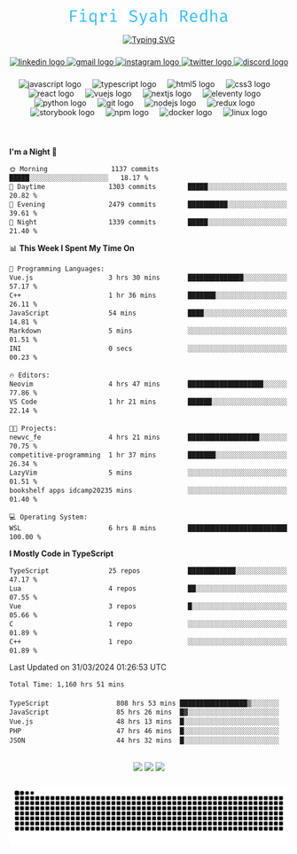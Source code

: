 <p align="center">
  <img src="./assets/name.svg" height="30" alt="Fiqri Syah Redha" />
</p>

<p align="center">
  <a href="https://git.io/typing-svg"><img src="https://readme-typing-svg.demolab.com?font=Fira+Code&pause=1000&center=true&vCenter=true&random=false&width=435&lines=Mid-Level+Frontend+Engineer;2%2B+years+experience;Always+learning+new+things" alt="Typing SVG" /></a>
</p>

###

<div align="center">
  <a href="https://www.linkedin.com/in/fiqrisyahredha" target="_blank">
    <img src="https://img.shields.io/static/v1?message=LinkedIn&logo=linkedin&label=&color=0077B5&logoColor=white&labelColor=&style=for-the-badge" height="25" alt="linkedin logo"  />
  </a>
  <a href="mailto:fiqrisyahredha@gmail.com" target="_blank">
    <img src="https://img.shields.io/static/v1?message=Gmail&logo=gmail&label=&color=D14836&logoColor=white&labelColor=&style=for-the-badge" height="25" alt="gmail logo"  />
  </a>
  <a href="https://instagram.com/fiqrisyahredha" target="_blank">
    <img src="https://img.shields.io/static/v1?message=Instagram&logo=instagram&label=&color=E4405F&logoColor=white&labelColor=&style=for-the-badge" height="25" alt="instagram logo"  />
  </a>
  <a href="https://twitter.com/fiqrisyahredha" target="_blank">
    <img src="https://img.shields.io/static/v1?message=Twitter&logo=twitter&label=&color=1DA1F2&logoColor=white&labelColor=&style=for-the-badge" height="25" alt="twitter logo"  />
  </a>
  <a href="discordapp.com/users/484183499050582027" target="_blank">
    <img src="https://img.shields.io/static/v1?message=Discord&logo=discord&label=&color=7289DA&logoColor=white&labelColor=&style=for-the-badge" height="25" alt="discord logo"  />
  </a>
</div>

###

<div align="center">
  <img src="https://cdn.jsdelivr.net/gh/devicons/devicon/icons/javascript/javascript-original.svg" height="32" alt="javascript logo"  />
  <img width="12" />
  <img src="https://cdn.jsdelivr.net/gh/devicons/devicon/icons/typescript/typescript-original.svg" height="32" alt="typescript logo"  />
  <img width="12" />
  <img src="https://cdn.jsdelivr.net/gh/devicons/devicon/icons/html5/html5-original.svg" height="32" alt="html5 logo"  />
  <img width="12" />
  <img src="https://cdn.jsdelivr.net/gh/devicons/devicon/icons/css3/css3-original.svg" height="32" alt="css3 logo"  />
  <img width="12" />
  <img src="https://cdn.jsdelivr.net/gh/devicons/devicon/icons/react/react-original.svg" height="32" alt="react logo"  />
  <img width="12" />
  <img src="https://cdn.jsdelivr.net/gh/devicons/devicon/icons/vuejs/vuejs-original.svg" height="32" alt="vuejs logo"  />
  <img width="12" />
  <img src="https://cdn.jsdelivr.net/gh/devicons/devicon/icons/nextjs/nextjs-original.svg" height="32" alt="nextjs logo"  />
  <img width="12" />
  <img src="https://cdn.jsdelivr.net/gh/devicons/devicon/icons/eleventy/eleventy-original.svg" height="32" alt="eleventy logo"  />
  <img width="12" />
  <img src="https://cdn.jsdelivr.net/gh/devicons/devicon/icons/python/python-original.svg" height="32" alt="python logo"  />
  <img width="12" />
  <img src="https://cdn.jsdelivr.net/gh/devicons/devicon/icons/git/git-original.svg" height="32" alt="git logo"  />
  <img width="12" />
  <img src="https://cdn.jsdelivr.net/gh/devicons/devicon/icons/nodejs/nodejs-original.svg" height="32" alt="nodejs logo"  />
  <img width="12" />
  <img src="https://cdn.jsdelivr.net/gh/devicons/devicon/icons/redux/redux-original.svg" height="32" alt="redux logo"  />
  <img width="12" />
  <img src="https://cdn.jsdelivr.net/gh/devicons/devicon/icons/storybook/storybook-original.svg" height="32" alt="storybook logo"  />
  <img width="12" />
  <img src="https://cdn.jsdelivr.net/gh/devicons/devicon/icons/npm/npm-original-wordmark.svg" height="32" alt="npm logo"  />
  <img width="12" />
  <img src="https://cdn.jsdelivr.net/gh/devicons/devicon/icons/docker/docker-original.svg" height="32" alt="docker logo"  />
  <img width="12" />
  <img src="https://cdn.jsdelivr.net/gh/devicons/devicon/icons/linux/linux-original.svg" height="32" alt="linux logo"  />
</div>

###

<br clear="both">

<!--START_SECTION:waka1-->
**I'm a Night 🦉** 

```text
🌞 Morning                1137 commits        █████░░░░░░░░░░░░░░░░░░░░   18.17 % 
🌆 Daytime                1303 commits        █████░░░░░░░░░░░░░░░░░░░░   20.82 % 
🌃 Evening                2479 commits        ██████████░░░░░░░░░░░░░░░   39.61 % 
🌙 Night                  1339 commits        █████░░░░░░░░░░░░░░░░░░░░   21.40 % 
```


📊 **This Week I Spent My Time On** 

```text
💬 Programming Languages: 
Vue.js                   3 hrs 30 mins       ██████████████░░░░░░░░░░░   57.17 % 
C++                      1 hr 36 mins        ███████░░░░░░░░░░░░░░░░░░   26.11 % 
JavaScript               54 mins             ████░░░░░░░░░░░░░░░░░░░░░   14.81 % 
Markdown                 5 mins              ░░░░░░░░░░░░░░░░░░░░░░░░░   01.51 % 
INI                      0 secs              ░░░░░░░░░░░░░░░░░░░░░░░░░   00.23 % 

🔥 Editors: 
Neovim                   4 hrs 47 mins       ███████████████████░░░░░░   77.86 % 
VS Code                  1 hr 21 mins        ██████░░░░░░░░░░░░░░░░░░░   22.14 % 

🐱‍💻 Projects: 
newvc_fe                 4 hrs 21 mins       ██████████████████░░░░░░░   70.75 % 
competitive-programming  1 hr 37 mins        ███████░░░░░░░░░░░░░░░░░░   26.34 % 
LazyVim                  5 mins              ░░░░░░░░░░░░░░░░░░░░░░░░░   01.51 % 
bookshelf apps idcamp20235 mins              ░░░░░░░░░░░░░░░░░░░░░░░░░   01.40 % 

💻 Operating System: 
WSL                      6 hrs 8 mins        █████████████████████████   100.00 % 
```

**I Mostly Code in TypeScript** 

```text
TypeScript               25 repos            ████████████░░░░░░░░░░░░░   47.17 % 
Lua                      4 repos             ██░░░░░░░░░░░░░░░░░░░░░░░   07.55 % 
Vue                      3 repos             █░░░░░░░░░░░░░░░░░░░░░░░░   05.66 % 
C                        1 repo              ░░░░░░░░░░░░░░░░░░░░░░░░░   01.89 % 
C++                      1 repo              ░░░░░░░░░░░░░░░░░░░░░░░░░   01.89 % 
```




 Last Updated on 31/03/2024 01:26:53 UTC
<!--END_SECTION:waka1-->

<!--START_SECTION:waka2-->

```txt
Total Time: 1,160 hrs 51 mins

TypeScript                 808 hrs 53 mins █████████████████▒░░░░░░░   69.10 %
JavaScript                 85 hrs 26 mins  █▓░░░░░░░░░░░░░░░░░░░░░░░   07.30 %
Vue.js                     48 hrs 13 mins  █░░░░░░░░░░░░░░░░░░░░░░░░   04.12 %
PHP                        47 hrs 46 mins  █░░░░░░░░░░░░░░░░░░░░░░░░   04.08 %
JSON                       44 hrs 32 mins  █░░░░░░░░░░░░░░░░░░░░░░░░   03.81 %
```

<!--END_SECTION:waka2-->

<br clear="both">

<div align="center">
  <img src="https://github-readme-stats.vercel.app/api?username=fiqrisr&theme=ayu-mirage&show_icons=true&hide_border=false&count_private=true" height="160" />
  <img src="https://github-readme-stats.vercel.app/api/top-langs/?username=fiqrisr&theme=ayu-mirage&show_icons=true&hide_border=false&layout=compact" height="160" />
  <img src="https://github-readme-streak-stats.herokuapp.com/?user=fiqrisr&theme=ayu-mirage&hide_border=false" height="160" />
</div>

###

<img src="https://raw.githubusercontent.com/fiqrisr/fiqrisr/output/snake.svg" alt="Snake animation" />

###
